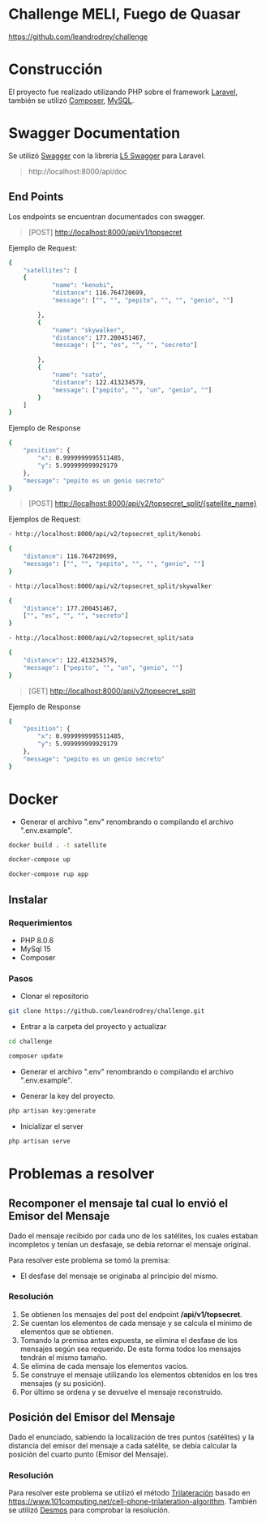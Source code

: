 # Challenge MELI, Fuego de Quasar
https://github.com/leandrodrey/challenge

# Construcción
El proyecto fue realizado utilizando PHP sobre el framework [Laravel](https://laravel.com/), también se utilizó [Composer](https://getcomposer.org/), [MySQL](https://www.mysql.com/).

# Swagger Documentation
Se utilizó [Swagger](https://swagger.io/) con la librería [L5 Swagger](https://github.com/DarkaOnLine/L5-Swagger) para Laravel.
> http://localhost:8000/api/doc

## End Points

Los endpoints se encuentran documentados con swagger.

> [POST] [http://localhost:8000/api/v1/topsecret](http://localhost:8000/api/v1/topsecret)
   
Ejemplo de Request:
```bash
{
	"satellites": [
	{
			"name": "kenobi",
			"distance": 116.764720699,
			"message": ["", "", "pepito", "", "", "genio", ""]

		},
		{
			"name": "skywalker",
			"distance": 177.200451467,
			"message": ["", "es", "", "", "secreto"]

		},
		{
			"name": "sato",
			"distance": 122.413234579,
			"message": ["pepito", "", "un", "genio", ""]
		}
	]
}
```
Ejemplo de Response
```bash
{
    "position": {
        "x": 0.9999999995511485,
        "y": 5.999999999929179
    },
    "message": "pepito es un genio secreto"
}
```
> [POST] [http://localhost:8000/api/v2/topsecret_split/{satellite_name}](http://localhost:8000/api/v2/topsecret_split)

Ejemplos de Request:
```bash
- http://localhost:8000/api/v2/topsecret_split/kenobi

{
    "distance": 116.764720699,
    "message": ["", "", "pepito", "", "", "genio", ""]
}
```
```bash
- http://localhost:8000/api/v2/topsecret_split/skywalker

{
    "distance": 177.200451467,
    ["", "es", "", "", "secreto"]
}
```
```bash
- http://localhost:8000/api/v2/topsecret_split/sato

{
    "distance": 122.413234579,
    "message": ["pepito", "", "un", "genio", ""]
}
```

> [GET] [http://localhost:8000/api/v2/topsecret_split](http://localhost:8000/api/v2/topsecret_split)

Ejemplo de Response
```bash
{
    "position": {
        "x": 0.9999999995511485,
        "y": 5.999999999929179
    },
    "message": "pepito es un genio secreto"
}
```
# Docker

* Generar el archivo ".env" renombrando o compilando el archivo ".env.example".

```bash
docker build . -t satellite
```

```bash
docker-compose up
```

```bash
docker-compose rup app
```

## Instalar

### Requerimientos
* PHP 8.0.6
* MySql 15 
* Composer

### Pasos
* Clonar el repositorio
```bash
git clone https://github.com/leandrodrey/challenge.git
```

* Entrar a la carpeta del proyecto y actualizar
```bash
cd challenge
```
```bash
composer update
```

* Generar el archivo ".env" renombrando o compilando el archivo ".env.example".

* Generar la key del proyecto.
```bash
php artisan key:generate
```
  
* Inicializar el server
```bash
php artisan serve
```
                                                                                           
# Problemas a resolver

## Recomponer el mensaje tal cual lo envió el Emisor del Mensaje
Dado el mensaje recibido por cada uno de los satélites, los cuales estaban incompletos y tenían un desfasaje, se debía retornar el mensaje original.

Para resolver este problema se tomó la premisa:
* El desfase del mensaje se originaba al principio del mismo.
 
### Resolución
1. Se obtienen los mensajes del post del endpoint **/api/v1/topsecret**.
2. Se cuentan los elementos de cada mensaje y se calcula el mínimo de elementos que se obtienen.
3. Tomando la premisa antes expuesta, se elimina el desfase de los mensajes según sea requerido. De esta forma todos los mensajes tendrán el mismo tamaño.
4. Se elimina de cada mensaje los elementos vacíos.
5. Se construye el mensaje utilizando los elementos obtenidos en los tres mensajes (y su posición).
6. Por último se ordena y se devuelve el mensaje reconstruido.


## Posición del Emisor del Mensaje
Dado el enunciado, sabiendo la localización de tres puntos (satélites) y la distancia del emisor del mensaje a cada satélite, 
se debía calcular la posición del cuarto punto (Emisor del Mensaje).
               
### Resolución

Para resolver este problema se utilizó el método [Trilateración](https://es.wikipedia.org/wiki/Trilateraci%C3%B3n) basado en https://www.101computing.net/cell-phone-trilateration-algorithm. También se utilizó [Desmos](https://www.desmos.com/calculator/vdy4hafwyb?lang=es) para comprobar la resolución.
